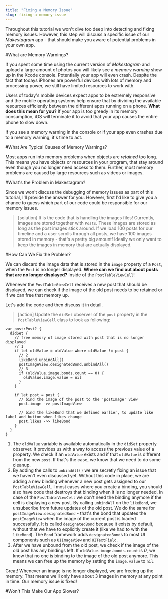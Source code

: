 ```yaml
---
title: "Fixing a Memory Issue"
slug: fixing-a-memory-issue
---
```


Throughout this tutorial we won't dive too deep into detecting and fixing memory issues. However, this step will discuss a specific issue of our _Makestagram_ app - that should make you aware of potential problems in your own app.

#What are Memory Warnings?

If you spent some time using the current version of _Makestagram_ and upload a large amount of photos you will likely see a _memory warning_ show up in the Xcode console. Potentially your app will even crash. Despite the fact that todays iPhones are powerful devices with lots of memory and processing power, we still have limited resources to work with.

Users of today's mobile devices expect apps to be extremely responsive and the mobile operating systems help ensure that by dividing the available resources efficiently between the different apps running on a phone. **What does this mean for you?**
If your app is too greedy in its memory consumption, iOS will terminate it to avoid that your app causes the entire phone to slow down.

If you see a memory warning in the console or if your app even crashes due to a memory warning, it's time to act.

#What Are Typical Causes of Memory Warnings?

Most apps run into memory problems when objects are _retained_ too long. This means you have objects or resources in your program, that stay around even though you no longer need access to them. Further, most memory problems are caused by large resources such as videos or images.

#What's the Problem in Makestagram?

Since we won't discuss the debugging of memory issues as part of this tutorial, I'll provide the answer for you. However, first I'd like to give you a chance to guess which part of our code could be responsible for our memory issues.

> [solution]
> It is the code that is handling the images files! Currently, images are stored together with `Posts`. These images are stored as long as the post images stick around. If we load 100 posts for our timeline and a user scrolls through all posts, we have 100 images stored in memory - that's a pretty big amount! Ideally we only want to keep the images in memory that are actually displayed.

#How Can We Fix the Problem?

We can discard the image data that is stored in the `image` property of a `Post`, when the `Post` is no longer displayed. **Where can we find out about posts that are no longer displayed?** Inside of the `PostTableViewCell`!

Whenever the `PostTableViewCell` receives a new post that should be displayed, we can check if the image of the old post needs to be retained or if we can free that memory up.

Let's add the code and then discuss it in detail.

> [action]
> Update the `didSet` observer of the `post` property in the `PostTableViewCell` class to look as following:
>
    var post:Post? {
      didSet {
        // free memory of image stored with post that is no longer displayed
        // 1
        if let oldValue = oldValue where oldValue != post {
          // 2
          likeBond.unbindAll()
          postImageView.designatedBond.unbindAll()
          // 3
          if (oldValue.image.bonds.count == 0) {
            oldValue.image.value = nil
          }
        }
>
        if let post = post {
          // bind the image of the post to the 'postImage' view
          post.image ->> postImageView
>
          // bind the likeBond that we defined earlier, to update like label and button when likes change
          post.likes ->> likeBond
        }
      }
    }

1. The `oldValue` variable is available automatically in the `didSet` property observer. It provides us with a way to access the previous value of a property. We check if an `oldValue` exists and if that `oldValue` is different from the new `post`. If that's the case, we know that we need to do some cleanup.
2. By adding the calls to `unbindAll()` we are secretly fixing an issue that we haven't even discussed yet. Without this code in place, we are adding a new binding whenever a new post gets assigned to our `PostTableViewCell`. I most cases where you create a binding, you should also have code that destroys that binding when it is no longer needed. In case of the `PostTableViewCell` we don't need the binding anymore if the cell is displaying a new post. By calling `unbindAll` on the `likeBond`, we unsubscribe from future updates of the old post. We do the same for `postImageView.designatedBond` - that's the bond that updates the `postImageView` when the image of the current post is loaded successfully. It is called `designatedBond` because it exists by default, without that we have to explicitly create it (like we had to with the `likeBond`). The `Bond` framework adds `designatedBond`s to most UI components such as `UIImageView` and `UITextField`.
3. After we have unbound from the old post, we check if the image of the old post has any bindings left. If `oldValue.image.bonds.count` is _0_, we know that no one is binding to the image of the old post anymore. This means we can free up the memory by setting the `image.value` to `nil`.

Great! Whenever an image is no longer displayed, we are freeing up the memory. That means we'll only have about 3 images in memory at any point in time. Our memory issue is fixed!

#Won't This Make Our App Slower?
